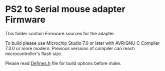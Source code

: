 # PS2 to Serial mouse adapter Firmware

This folder contain Firmware sources for the adapter.

To build please use Microchip Studio 7.0 or later with AVR/GNU C Compiler 7.3.0 or more modern. Previous versions of compiler can reach microcontroller's flash size.

Please read [Defines.h](https://) file for build options before make.
